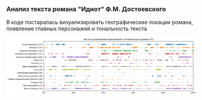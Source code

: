 ### Анализ текста романа "Идиот" Ф.М. Достоевского
В коде постаралась визуализировать географические локации романа, появление главных персонажей и тональность текста

<img src="https://github.com/SteppyN/analysis_books/blob/main/characters.png"> 
